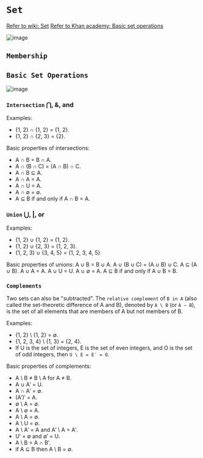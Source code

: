 # `Set`

[Refer to wiki: Set](https://www.wikiwand.com/en/Set_(mathematics))
[Refer to Khan academy: Basic set operations](https://www.khanacademy.org/math/statistics-probability/probability-library/basic-set-ops/v/intersection-and-union-of-sets)

![image](https://user-images.githubusercontent.com/14041622/44903368-ed8fc500-ad3e-11e8-81ac-e63fdaba31d2.png)

## `Membership`


## `Basic Set Operations`
![image](https://user-images.githubusercontent.com/14041622/44903625-9ccc9c00-ad3f-11e8-92db-68823a730f7f.png)


### `Intersection` ⋂, &, and

Examples:
- {1, 2} ∩ {1, 2} = {1, 2}.
- {1, 2} ∩ {2, 3} = {2}.

Basic properties of intersections:
- A ∩ B = B ∩ A.
- A ∩ (B ∩ C) = (A ∩ B) ∩ C.
- A ∩ B ⊆ A.
- A ∩ A = A.
- A ∩ U = A.
- A ∩ ∅ = ∅.
- A ⊆ B if and only if A ∩ B = A.

### `Union` ⋃, |, or

Examples:
- {1, 2} ∪ {1, 2} = {1, 2}.
- {1, 2} ∪ {2, 3} = {1, 2, 3}.
- {1, 2, 3} ∪ {3, 4, 5} = {1, 2, 3, 4, 5}

Basic properties of unions:
A ∪ B = B ∪ A.
A ∪ (B ∪ C) = (A ∪ B) ∪ C.
A ⊆ (A ∪ B).
A ∪ A = A.
A ∪ U = U.
A ∪ ∅ = A.
A ⊆ B if and only if A ∪ B = B.

### `Complements`
Two sets can also be "subtracted". 
The `relative complement` of `B in A` (also called the set-theoretic difference of A and B), denoted by `A \ B` (or `A − B`), is the set of all elements that are members of A but not members of B. 

Examples:
- {1, 2} \ {1, 2} = ∅.
- {1, 2, 3, 4} \ {1, 3} = {2, 4}.
- If U is the set of integers, E is the set of even integers, and O is the set of odd integers, then `U \ E = E′ = O`.

Basic properties of complements:
- A \ B ≠ B \ A for A ≠ B.
- A ∪ A′ = U.
- A ∩ A′ = ∅.
- (A′)′ = A.
- ∅ \ A = ∅.
- A \ ∅ = A.
- A \ A = ∅.
- A \ U = ∅.
- A \ A′ = A and A′ \ A = A′.
- U′ = ∅ and ∅′ = U.
- A \ B = A ∩ B′.
- if A ⊆ B then A \ B = ∅.